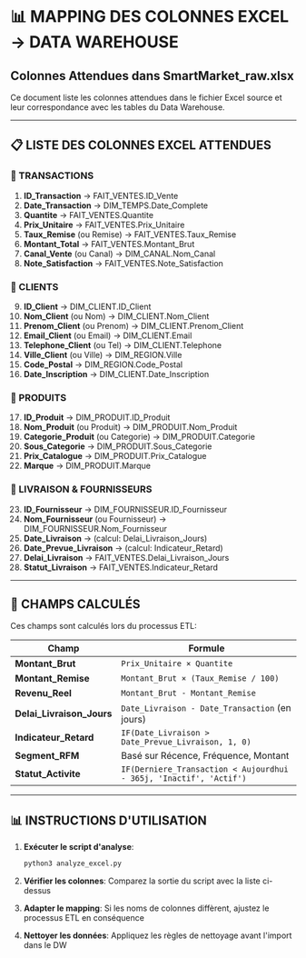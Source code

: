 # 📊 MAPPING DES COLONNES EXCEL → DATA WAREHOUSE

## Colonnes Attendues dans SmartMarket_raw.xlsx

Ce document liste les colonnes attendues dans le fichier Excel source et leur correspondance avec les tables du Data Warehouse.

---

## 📋 LISTE DES COLONNES EXCEL ATTENDUES

### 🔹 TRANSACTIONS
1. **ID_Transaction** → FAIT_VENTES.ID_Vente
2. **Date_Transaction** → DIM_TEMPS.Date_Complete
3. **Quantite** → FAIT_VENTES.Quantite
4. **Prix_Unitaire** → FAIT_VENTES.Prix_Unitaire
5. **Taux_Remise** (ou Remise) → FAIT_VENTES.Taux_Remise
6. **Montant_Total** → FAIT_VENTES.Montant_Brut
7. **Canal_Vente** (ou Canal) → DIM_CANAL.Nom_Canal
8. **Note_Satisfaction** → FAIT_VENTES.Note_Satisfaction

### 🔹 CLIENTS
9. **ID_Client** → DIM_CLIENT.ID_Client
10. **Nom_Client** (ou Nom) → DIM_CLIENT.Nom_Client
11. **Prenom_Client** (ou Prenom) → DIM_CLIENT.Prenom_Client
12. **Email_Client** (ou Email) → DIM_CLIENT.Email
13. **Telephone_Client** (ou Tel) → DIM_CLIENT.Telephone
14. **Ville_Client** (ou Ville) → DIM_REGION.Ville
15. **Code_Postal** → DIM_REGION.Code_Postal
16. **Date_Inscription** → DIM_CLIENT.Date_Inscription

### 🔹 PRODUITS
17. **ID_Produit** → DIM_PRODUIT.ID_Produit
18. **Nom_Produit** (ou Produit) → DIM_PRODUIT.Nom_Produit
19. **Categorie_Produit** (ou Categorie) → DIM_PRODUIT.Categorie
20. **Sous_Categorie** → DIM_PRODUIT.Sous_Categorie
21. **Prix_Catalogue** → DIM_PRODUIT.Prix_Catalogue
22. **Marque** → DIM_PRODUIT.Marque

### 🔹 LIVRAISON & FOURNISSEURS
23. **ID_Fournisseur** → DIM_FOURNISSEUR.ID_Fournisseur
24. **Nom_Fournisseur** (ou Fournisseur) → DIM_FOURNISSEUR.Nom_Fournisseur
25. **Date_Livraison** → (calcul: Delai_Livraison_Jours)
26. **Date_Prevue_Livraison** → (calcul: Indicateur_Retard)
27. **Delai_Livraison** → FAIT_VENTES.Delai_Livraison_Jours
28. **Statut_Livraison** → FAIT_VENTES.Indicateur_Retard

---

## 🧮 CHAMPS CALCULÉS

Ces champs sont calculés lors du processus ETL:

| Champ | Formule |
|-------|---------|
| **Montant_Brut** | `Prix_Unitaire × Quantite` |
| **Montant_Remise** | `Montant_Brut × (Taux_Remise / 100)` |
| **Revenu_Reel** | `Montant_Brut - Montant_Remise` |
| **Delai_Livraison_Jours** | `Date_Livraison - Date_Transaction` (en jours) |
| **Indicateur_Retard** | `IF(Date_Livraison > Date_Prevue_Livraison, 1, 0)` |
| **Segment_RFM** | Basé sur Récence, Fréquence, Montant |
| **Statut_Activite** | `IF(Derniere_Transaction < Aujourdhui - 365j, 'Inactif', 'Actif')` |

---

## 📊 INSTRUCTIONS D'UTILISATION

1. **Exécuter le script d'analyse**:
   ```bash
   python3 analyze_excel.py
   ```

2. **Vérifier les colonnes**: Comparez la sortie du script avec la liste ci-dessus

3. **Adapter le mapping**: Si les noms de colonnes diffèrent, ajustez le processus ETL en conséquence

4. **Nettoyer les données**: Appliquez les règles de nettoyage avant l'import dans le DW
